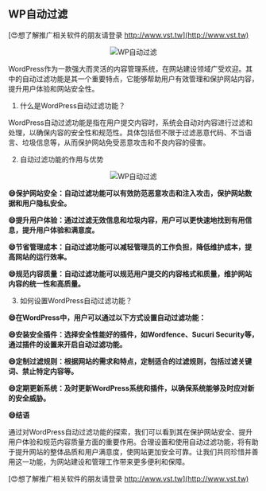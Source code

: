 ## **WP自动过滤**

[😍想了解推广相关软件的朋友请登录 http://www.vst.tw](http://www.vst.tw)

 <center><img src="https://vst.tw/MP4/tuiguang/png/4.png" alt="WP自动过滤"></center>

WordPress作为一款强大而灵活的内容管理系统，在网站建设领域广受欢迎。其中的自动过滤功能是其一个重要特点，它能够帮助用户有效管理和保护网站内容，提升用户体验和网站安全性。

1. 什么是WordPress自动过滤功能？

WordPress自动过滤功能是指在用户提交内容时，系统会自动对内容进行过滤和处理，以确保内容的安全性和规范性。具体包括但不限于过滤恶意代码、不当语言、垃圾信息等，从而保护网站免受恶意攻击和不良内容的侵害。

2. 自动过滤功能的作用与优势

 <center><img src="https://vst.tw/MP4/tuiguang/png/8.png" alt="WP自动过滤"></center>

**😄保护网站安全：自动过滤功能可以有效防范恶意攻击和注入攻击，保护网站数据和用户隐私安全。**

**😄提升用户体验：通过过滤无效信息和垃圾内容，用户可以更快速地找到有用信息，提升用户体验和满意度。**

**😄节省管理成本：自动过滤功能可以减轻管理员的工作负担，降低维护成本，提高网站的运行效率。**

**😄规范内容质量：自动过滤功能可以规范用户提交的内容格式和质量，维护网站内容的统一性和高质量。**

3. 如何设置WordPress自动过滤功能？

**😄在WordPress中，用户可以通过以下方式设置自动过滤功能：**

**😄安装安全插件：选择安全性能好的插件，如Wordfence、Sucuri Security等，通过插件的设置来开启自动过滤功能。**

**😄定制过滤规则：根据网站的需求和特点，定制适合的过滤规则，包括过滤关键词、禁止特定内容等。**

**😄定期更新系统：及时更新WordPress系统和插件，以确保系统能够及时应对新的安全威胁。**

**😄结语**

通过对WordPress自动过滤功能的探索，我们可以看到其在保护网站安全、提升用户体验和规范内容质量方面的重要作用。合理设置和使用自动过滤功能，将有助于提升网站的整体品质和用户满意度，使网站更加安全可靠。让我们共同珍惜并善用这一功能，为网站建设和管理工作带来更多便利和保障。

[😍想了解推广相关软件的朋友请登录 http://www.vst.tw](http://www.vst.tw)



